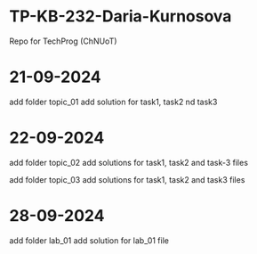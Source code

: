 # TP-KB-232-Daria-Kurnosova
Repo for TechProg (ChNUoT)

# 21-09-2024
add folder topic_01
add solution for task1, task2 nd task3

# 22-09-2024
add folder topic_02
add solutions for task1, task2 and task-3 files

add folder topic_03
add solutions for task1, task2 and task3 files

# 28-09-2024
add folder lab_01
add solution for lab_01 file
